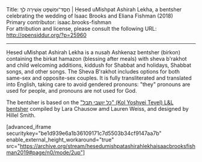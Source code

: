 <html>
<head></head>
<body>
Title: חֶסֶד־וּמִשְׁפָּט אָשִׁירָה לְךָ | Ḥesed uMishpat Ashirah Lekha, a bentsher celebrating the wedding of Isaac Brooks and Eliana Fishman (2018)<br />
Primary contributor: isaac.brooks-fishman<br />
For attribution and license, please consult the following URL: <a href="http://opensiddur.org/?p=25960">http://opensiddur.org/?p=25960</a>
<p />
<hr />

Ḥesed uMishpat Ashirah Lekha is a nusaḥ Ashkenaz bentsher (birkon) containing the birkat hamazon (blessing after meals) with sheva b'rakhot and child welcoming additions, kiddush for Shabbat and holidays, Shabbat songs, and other songs. The Sheva B'rakhot includes options for both same-sex and opposite-sex couples. It is fully transliterated and translated into English, taking care to avoid gendered pronouns: "they" pronouns are used for people, and pronouns are not used for God.

The bentsher is based on the <a href="https://opensiddur.org/compilations/birkonim/kol-yoshvei-tevel-the-l-and-l-wedding-bentcher-by-lara-chausow-and-lauren-weiss/">"כל יושבי תבל" (Kol Yoshvei Tevel) L&amp;L bentsher</a> compiled by Lara Chausow amd Lauren Weiss, and designed by Hillel Smith.

[advanced_iframe securitykey="be1d939e6a1b36109171c7d5503b34cf9147aa7b" enable_external_height_workaround="true" src="https://archive.org/stream/hesedumishpatashirahlekhaisaacbrooksfishman2019#page/n0/mode/2up"]
</body>
</html>